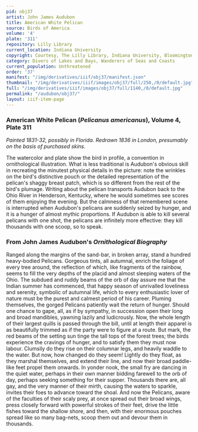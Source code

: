 ```yaml
---
pid: obj37
artist: John James Audubon
title: American White Pelican
source: Birds of America
volume: '4'
plate: '311'
repository: Lilly Library
current_location: Indiana University
copyright: Courtesy, The Lilly Library, Indiana University, Bloomington, Indiana
category: Divers of Lakes and Bays, Wanderers of Seas and Coasts
current_population: Unthreatened
order: '37'
manifest: "/img/derivatives/iiif/obj37/manifest.json"
thumbnail: "/img/derivatives/iiif/images/obj37/full/250,/0/default.jpg"
full: "/img/derivatives/iiif/images/obj37/full/1140,/0/default.jpg"
permalink: "/audubon/obj37/"
layout: iiif-item-page
---
```

### American White Pelican (_Pelicanus americanus_), Volume 4, Plate 311

_Painted 1831-32, possibly in Florida. Redrawn 1836 in London, presumably on the basis of purchased skins._

The watercolor and plate show the bird in profile, a convention in ornithological illustration. What is less traditional is Audubon's obvious skill in recreating the minutest physical details in the picture: note the wrinkles on the bird's distinctive pouch or the detailed representation of the pelican's shaggy breast patch, which is so different from the rest of the bird's plumage. Writing about the pelican transports Audubon back to the Ohio River in Henderson, Kentucky, where he would sometimes see scores of them enjoying the evening. But the calmness of that remembered scene is interrupted when Audubon's pelicans are suddenly seized by hunger, and it is a hunger of almost mythic proportions. If Audubon is able to kill several pelicans with one shot, the pelicans are infinitely more effective: they kill thousands with one scoop, so to speak.

### From John James Audubon's _Ornithological Biography_

Ranged along the margins of the sand-bar, in broken array, stand a hundred heavy-bodied Pelicans. Gorgeous tints, all autumnal, enrich the foliage of every tree around, the reflection of which, like fragments of the rainbow, seems to fill the very depths of the placid and almost sleeping waters of the Ohio. The subdued and ruddy beams of the orb of day assure me that the Indian summer has commenced, that happy season of unrivalled loveliness and serenity, symbolic of autumnal life, which to every enthusiastic lover of nature must be the purest and calmest period of his career. Pluming themselves, the gorged Pelicans patiently wait the return of hunger. Should one chance to gape, all, as if by sympathy, in succession open their long and broad mandibles, yawning lazily and ludicrously. Now, the whole length of their largest quills is passed through the bill, until at length their apparel is as beautifully trimmed as if the party were to figure at a route. But mark, the red beams of the setting sun tinge the tall tops of the forest trees; the birds experience the cravings of hunger, and to satisfy them they must now labour. Clumsily do they rise on their columnar legs, and heavily waddle to the water. But now, how changed do they seem! Lightly do they float, as they marshal themselves, and extend their line, and now their broad paddle-like feet propel them onwards. In yonder nook, the small fry are dancing in the quiet water, perhaps in their own manner bidding farewell to the orb of day, perhaps seeking something for their supper. Thousands there are, all gay, and the very manner of their mirth, causing the waters to sparkle, invites their foes to advance toward the shoal. And now the Pelicans, aware of the faculties of their scaly prey, at once spread out their broad wings, press closely forward with powerful strokes of their feet, drive the little fishes toward the shallow shore, and then, with their enormous pouches spread like so many bag-nets, scoop them out and devour them in thousands.
